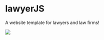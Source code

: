 # lawyerJS
A website template for lawyers and law firms!

![](https://media.giphy.com/media/sLVLojotxREBy/giphy.gif)
